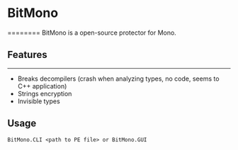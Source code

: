 # BitMono
========
BitMono is a open-source protector for Mono.

## Features
--------
* Breaks decompilers (crash when analyzing types, no code, seems to C++ application)
* Strings encryption
* Invisible types

## Usage
`BitMono.CLI <path to PE file> or BitMono.GUI`